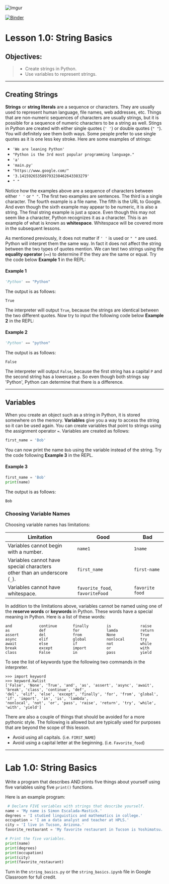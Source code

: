 ![Imgur](https://i.imgur.com/m0Nxl3L.png)

[![Binder](https://mybinder.org/badge_logo.svg)](https://mybinder.org/v2/gh/hasanprep/lesson-1.0-string-basics/master)

# Lesson 1.0: String Basics

## Objectives:

> - Create strings in Python.
> - Use variables to represent strings.

---

## Creating Strings

**Strings** or **string literals** are a sequence or characters. They are usually used to represent human language, file names, web addresses, etc. Things that are non-numeric sequences of characters are usually strings, but it is possible for a sequence of numeric characters to be a string as well. Stings in Python are created with either single quotes (`' '`) or double quotes (`" "`). You will definitely see them both ways. Some people prefer to use single quotes as it is one less key stroke. Here are some examples of strings:

- `'We are leaning Python'`
- `"Python is the 3rd most popular programming language."`
- `'a'`
- `'main.py'`
- `"https://www.google.com/"`
- `'3.141592653589793238462643383279'`
- `" "`

Notice how the examples above are a sequence of characters between either `' '` or `" "`. The first two examples are sentences. The third is a single character. The fourth example is a file name. The fifth is the URL to Google. And even though the sixth example may appear to be numeric, it is also a string. The final string example is just a space. Even though this may not seem like a character, Python recognizes it as a character. This is an example of what is known as **whitespace**. Whitespace will be covered more in the subsequent lessons. 

As mentioned previously, it does not matter if `' '` is used or `" "` are used. Python will interpret them the same way. In fact it does not affect the string between the two types of quotes mention. We can test two strings using the **equality operator** (`==`) to determine if the they are the same or equal. Try the code below __Example 1__ in the REPL:

#### Example 1

```python
'Python' == "Python"
```

The output is as follows:

```
True
```

The interpreter will output `True`, because the strings are identical between the two different quotes. Now try to input the following code below __Example 2__ in the REPL:

#### Example 2

```python
'Python' == "python"
```

The output is as follows:

```
False
```

The interpreter will output `False`, because the first string has a capital `P` and the second string has a lowercase `p`. So even though both strings say 'Python', Python can determine that there is a difference.

---
## Variables
When you create an object such as a string in Python, it is stored somewhere on the memory. **Variables** give you a way to access the string so it can be used again. You can create variables that point to strings using the assignment operator `=`. Variables are created as follows:

```python
first_name = 'Bob'
```

You can now print the name `Bob` using the variable instead of the string. Try the code following __Example 3__ in the REPL.

#### Example 3

```python
first_name = 'Bob'
print(name)
```

The output is as follows:

```
Bob
```

### Choosing Variable Names

Choosing variable names has limitations: 

| Limitation                                                   | Good                            | Bad             |
| ------------------------------------------------------------ | ------------------------------- | --------------- |
| Variables cannot begin with a number.                        | `name1`                         | `1name`         |
| Variables cannot have special characters <br />other than an underscore (`_`). | `first_name`                    | `first-name`   |
| Variables cannot have whitespace.                            | `favorite_food`, `favoriteFood` | `favorite food` |

In addition to the limitations above, variables cannot be named using one of the **reserve words** or **keywords** in Python. These words have a special meaning in Python. Here is a list of these words:

```
and            continue       finally        is             raise
as             def            for            lamda          return
assert         del            from           None           True
async          elif           global         nonlocal       try
await          else           if             not            while
break          except         import         or             with
class          False          in             pass           yield
```

To see the list of keywords type the following two commands in the interpreter.

```
>>> import keyword
>>> keyword.kwlist
['False', 'None', 'True', 'and', 'as', 'assert', 'async', 'await', 'break', 'class', 'continue', 'def',
'del', 'elif', 'else', 'except', 'finally', 'for', 'from', 'global', 'if', 'import', 'in', 'is', 'lambda',
'nonlocal', 'not', 'or', 'pass', 'raise', 'return', 'try', 'while', 'with', 'yield']
```

There are also a couple of things that should be avoided for a more pythonic style. The following is allowed but are typically used for purposes that are beyond the scope of this lesson.

- Avoid using all capitals. (i.e. `FIRST_NAME`)
- Avoid using a capital letter at the beginning. (i.e. `Favorite_food`)

---


# Lab 1.0: String Basics

Write a program that describes AND prints five things about yourself using five variables using five `print()` functions.

Here is an example program:

```python
 # Declare FIVE variables with strings that describe yourself.
name = 'My name is Simon Escalada-Mastick.'
degrees = 'I studied linguistics and mathematics in college.'
occupation = 'I am a data analyst and teacher at HPLS.'
city = 'I live in Tucson, Arizona.'
favorite_restaurant = 'My favorite restaurant in Tucson is Yoshimatsu.'

# Print the five variables.
print(name)
print(degrees)
print(occupation)
print(city)
print(favorite_restaurant)
```

Turn in the `string_basics.py` or the `string_basics.ipynb` file in Google Classroom for full credit.